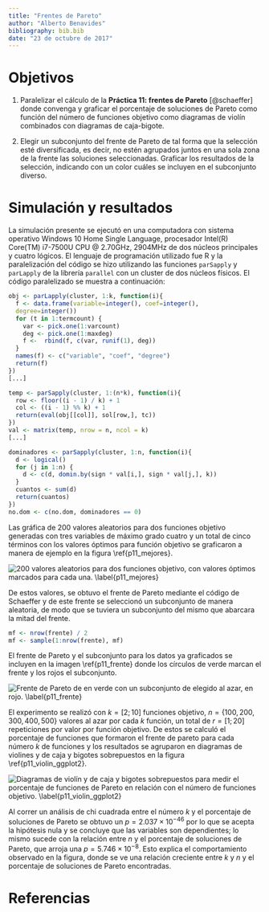 ```yaml
---
title: "Frentes de Pareto"
author: "Alberto Benavides"
bibliography: bib.bib
date: "23 de octubre de 2017"
---
```


# Objetivos
1. Paralelizar el cálculo de la **Práctica 11: frentes de Pareto** [@schaeffer] donde convenga y graficar el porcentaje de soluciones de Pareto como función del número de funciones objetivo como diagramas de violín combinados con diagramas de caja-bigote.

2. Elegir un subconjunto del frente de Pareto de tal forma que la selección esté diversificada, es decir, no estén agrupados juntos en una sola zona de la frente las soluciones seleccionadas. Graficar los resultados de la selección, indicando con un color cuáles se incluyen en el subconjunto diverso.

# Simulación y resultados
La simulación presente se ejecutó en una computadora con sistema operativo Windows 10 Home Single Language, procesador Intel(R) Core(TM) i7-7500U CPU @ $2.70$GHz, $2904$MHz de dos núcleos principales y cuatro lógicos. El lenguaje de programación utilizado fue R y la paralelización del código se hizo utilizando las funciones `parSapply` y `parLapply` de la librería `parallel` con un cluster de dos núcleos físicos. El código paralelizado se muestra a continuación:

```r
obj <- parLapply(cluster, 1:k, function(i){
  f <- data.frame(variable=integer(), coef=integer(),
  degree=integer())
  for (t in 1:termcount) {
    var <- pick.one(1:varcount)
    deg <- pick.one(1:maxdeg)
    f <-  rbind(f, c(var, runif(1), deg))
  }
  names(f) <- c("variable", "coef", "degree")
  return(f)
})
[...]

temp <- parSapply(cluster, 1:(n*k), function(i){
  row <- floor((i - 1) / k) + 1
  col <- ((i - 1) %% k) + 1
  return(eval(obj[[col]], sol[row,], tc))
})
val <- matrix(temp, nrow = n, ncol = k)
[...]

dominadores <- parSapply(cluster, 1:n, function(i){
  d <- logical()
  for (j in 1:n) {
    d <- c(d, domin.by(sign * val[i,], sign * val[j,], k))
  }
  cuantos <- sum(d)
  return(cuantos)
})
no.dom <- c(no.dom, dominadores == 0)
```

Las gráfica de 200 valores aleatorios para dos funciones objetivo generadas con tres variables de máximo grado cuatro y un total de cinco términos con los valores óptimos para función objetivo se graficaron a manera de ejemplo en la figura \ref{p11_mejores}.

![200 valores aleatorios para dos funciones objetivo, con valores óptimos marcados para cada una. \label{p11_mejores}](p11_mejores.png)

De estos valores, se obtuvo el frente de Pareto mediante el código de Schaeffer y de este frente se seleccionó un subconjunto de manera aleatoria, de modo que se tuviera un subconjunto del mismo que abarcara la mitad del frente.

```r
mf <- nrow(frente) / 2
mf <- sample(1:nrow(frente), mf)
```

El frente de Pareto y el subconjunto para los datos ya graficados se incluyen en la imagen \ref{p11_frente} donde los círculos de verde marcan el frente y los rojos el subconjunto.

![Frente de Pareto de en verde con un subconjunto de elegido al azar, en rojo. \label{p11_frente}](p11_frente.png)

El experimento se realizó con $k = [2; 10]$ funciones objetivo, $n = \{100, 200, 300, 400, 500\}$ valores al azar por cada $k$ función, un total de $r = [1; 20]$ repeticiones por valor por función objetivo. De estos se calculó el porcentaje de funciones que formaron el frente de pareto para cada número $k$ de funciones y los resultados se agruparon en diagramas de violines y de caja y bigotes sobrepuestos en la figura \ref{p11_violin_ggplot2}.

![Diagramas de violín y de caja y bigotes sobrepuestos para medir el porcentaje de funciones de Pareto en relación con el número de funciones objetivo. \label{p11_violin_ggplot2}](p11_violin_ggplot2.png)

Al correr un análisis de chi cuadrada entre el número $k$ y el porcentaje de soluciones de Pareto se obtuvo un $p = 2.037 \times 10^{-46}$ por lo que se acepta la hipótesis nula y se concluye que las variables son dependientes; lo mismo sucede con la relación entre $n$ y el porcentaje de soluciones de Pareto, que arroja una $p = 5.746 \times 10^{-8}$. Esto explica el comportamiento observado en la figura, donde se ve una relación creciente entre $k$ y $n$ y el porcentaje de soluciones de Pareto encontradas.

# Referencias
